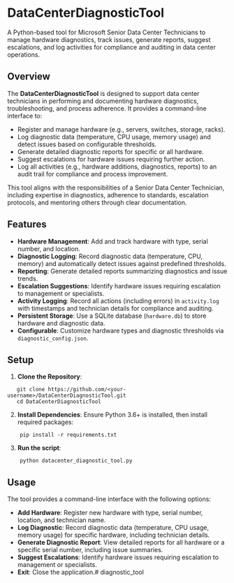 # DataCenterDiagnosticTool

A Python-based tool for Microsoft Senior Data Center Technicians to manage hardware diagnostics, track issues, generate reports, suggest escalations, and log activities for compliance and auditing in data center operations.

## Overview
The **DataCenterDiagnosticTool** is designed to support data center technicians in performing and documenting hardware diagnostics, troubleshooting, and process adherence. It provides a command-line interface to:
- Register and manage hardware (e.g., servers, switches, storage, racks).
- Log diagnostic data (temperature, CPU usage, memory usage) and detect issues based on configurable thresholds.
- Generate detailed diagnostic reports for specific or all hardware.
- Suggest escalations for hardware issues requiring further action.
- Log all activities (e.g., hardware additions, diagnostics, reports) to an audit trail for compliance and process improvement.

This tool aligns with the responsibilities of a Senior Data Center Technician, including expertise in diagnostics, adherence to standards, escalation protocols, and mentoring others through clear documentation.

## Features
- **Hardware Management**: Add and track hardware with type, serial number, and location.
- **Diagnostic Logging**: Record diagnostic data (temperature, CPU, memory) and automatically detect issues against predefined thresholds.
- **Reporting**: Generate detailed reports summarizing diagnostics and issue trends.
- **Escalation Suggestions**: Identify hardware issues requiring escalation to management or specialists.
- **Activity Logging**: Record all actions (including errors) in `activity.log` with timestamps and technician details for compliance and auditing.
- **Persistent Storage**: Use a SQLite database (`hardware.db`) to store hardware and diagnostic data.
- **Configurable**: Customize hardware types and diagnostic thresholds via `diagnostic_config.json`.

## Setup
1. **Clone the Repository**:
````
   git clone https://github.com/<your-username>/DataCenterDiagnosticTool.git
   cd DataCenterDiagnosticTool
````
2. **Install Dependencies**: Ensure Python 3.6+ is installed, then install required packages:
````
    pip install -r requirements.txt
````
3. **Run the script**:
````
    python datacenter_diagnostic_tool.py
````

## Usage
The tool provides a command-line interface with the following options:

- **Add Hardware**: Register new hardware with type, serial number, location, and technician name.
- **Log Diagnostic**: Record diagnostic data (temperature, CPU usage, memory usage) for specific hardware, including technician details.
- **Generate Diagnostic Report**: View detailed reports for all hardware or a specific serial number, including issue summaries.
- **Suggest Escalations**: Identify hardware issues requiring escalation to management or specialists.
- **Exit**: Close the application.#   d i a g n o s t i c _ t o o l  
 